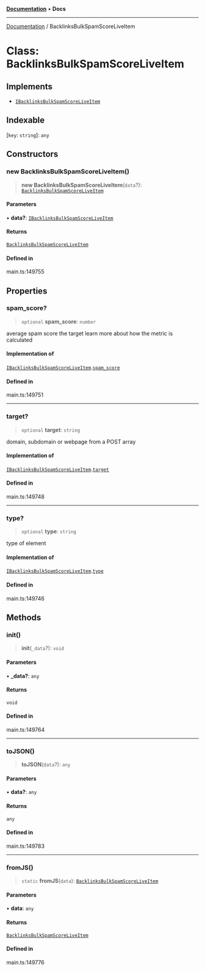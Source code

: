 [**Documentation**](../README.md) • **Docs**

***

[Documentation](../globals.md) / BacklinksBulkSpamScoreLiveItem

# Class: BacklinksBulkSpamScoreLiveItem

## Implements

- [`IBacklinksBulkSpamScoreLiveItem`](../interfaces/IBacklinksBulkSpamScoreLiveItem.md)

## Indexable

 \[`key`: `string`\]: `any`

## Constructors

### new BacklinksBulkSpamScoreLiveItem()

> **new BacklinksBulkSpamScoreLiveItem**(`data`?): [`BacklinksBulkSpamScoreLiveItem`](BacklinksBulkSpamScoreLiveItem.md)

#### Parameters

• **data?**: [`IBacklinksBulkSpamScoreLiveItem`](../interfaces/IBacklinksBulkSpamScoreLiveItem.md)

#### Returns

[`BacklinksBulkSpamScoreLiveItem`](BacklinksBulkSpamScoreLiveItem.md)

#### Defined in

main.ts:149755

## Properties

### spam\_score?

> `optional` **spam\_score**: `number`

average spam score the target
learn more about how the metric is calculated

#### Implementation of

[`IBacklinksBulkSpamScoreLiveItem`](../interfaces/IBacklinksBulkSpamScoreLiveItem.md).[`spam_score`](../interfaces/IBacklinksBulkSpamScoreLiveItem.md#spam_score)

#### Defined in

main.ts:149751

***

### target?

> `optional` **target**: `string`

domain, subdomain or webpage from a POST array

#### Implementation of

[`IBacklinksBulkSpamScoreLiveItem`](../interfaces/IBacklinksBulkSpamScoreLiveItem.md).[`target`](../interfaces/IBacklinksBulkSpamScoreLiveItem.md#target)

#### Defined in

main.ts:149748

***

### type?

> `optional` **type**: `string`

type of element

#### Implementation of

[`IBacklinksBulkSpamScoreLiveItem`](../interfaces/IBacklinksBulkSpamScoreLiveItem.md).[`type`](../interfaces/IBacklinksBulkSpamScoreLiveItem.md#type)

#### Defined in

main.ts:149746

## Methods

### init()

> **init**(`_data`?): `void`

#### Parameters

• **\_data?**: `any`

#### Returns

`void`

#### Defined in

main.ts:149764

***

### toJSON()

> **toJSON**(`data`?): `any`

#### Parameters

• **data?**: `any`

#### Returns

`any`

#### Defined in

main.ts:149783

***

### fromJS()

> `static` **fromJS**(`data`): [`BacklinksBulkSpamScoreLiveItem`](BacklinksBulkSpamScoreLiveItem.md)

#### Parameters

• **data**: `any`

#### Returns

[`BacklinksBulkSpamScoreLiveItem`](BacklinksBulkSpamScoreLiveItem.md)

#### Defined in

main.ts:149776
